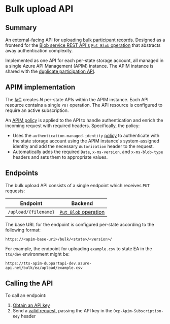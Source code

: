 # Bulk upload API

## Summary

An external-facing API for uploading [bulk participant records](bulk-import.md). Designed as a frontend for the [Blob service REST API's](https://docs.microsoft.com/en-us/rest/api/storageservices/blob-service-rest-api) [`Put Blob` operation](https://docs.microsoft.com/en-us/rest/api/storageservices/put-blob) that abstracts away authentication complexity.

Implemented as one API for each per-state storage account, all managed in a single Azure API Management (APIM) instance. The APIM instance is shared with the [duplicate participation API](../../match/duplicate-participation-api.md).

## APIM implementation

The [IaC](../../iac/arm-templates/apim.json) creates _N_ per-state APIs within the APIM instance. Each API resource contains a single `PUT` operation. The API resource is configured to require an active subscription.

An [APIM policy](../../iac/apim-bulkupload-policy.xml) is applied to the API to handle authentication and enrich the incoming request with required headers. Specifically, the policy:

- Uses the `authentication-managed-identity` [policy](https://docs.microsoft.com/en-us/azure/api-management/api-management-authentication-policies#ManagedIdentity) to authenticate with the state storage account using the APIM instance's system-assigned identity and add the necessary `Autorization` header to the request.
- Automatically adds the required `Date`, `x-ms-version`, and `x-ms-blob-type` headers and sets them to appropriate values.

## Endpoints

The bulk upload API consists of a single endpoint which receives `PUT` requests:

| Endpoint | Backend |
|---|---|
| `/upload/{filename}` | [`Put Blob` operation](https://docs.microsoft.com/en-us/rest/api/storageservices/put-blob) |

The base URL for the endpoint is configured per-state according to the following format:

```https://<apim-base-uri>/bulk/<state>/<version>/```

For example, the endpoint for uploading `example.csv` to state EA in the `tts/dev` environment might be:

```https://tts-apim-duppartapi-dev.azure-api.net/bulk/ea/upload/example.csv```

## Calling the API

To call an endpoint:

1. [Obtain an API key](../../match/docs/duplicate-participation-api.md#managing-api-keys)
1. Send a [valid request](openapi/openapi.yaml), passing the API key in the `Ocp-Apim-Subscription-Key` header
